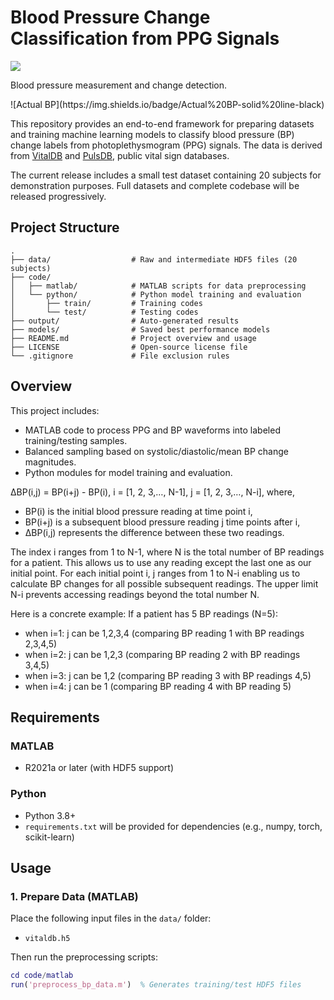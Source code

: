# Blood Pressure Change Classification from PPG Signals

![ ](figure/animation.gif)
<p align="justify">
Blood pressure measurement and change detection.
</p>
![Actual BP](https://img.shields.io/badge/Actual%20BP-solid%20line-black)  
<!-- ![Initial BP](https://img.shields.io/badge/Initial%20BP-dashed%20line-red)  
![Setting Threshold](https://img.shields.io/badge/Setting%20Threshold-dashed%20dot%20line-black)  
![Predicted Within Threshold](https://img.shields.io/badge/Predicted%20Within%20Threshold-green%20area-green)  
![Predicted Above Threshold](https://img.shields.io/badge/Predicted%20Above%20Threshold-red%20area-red)  
![Predicted Below Threshold](https://img.shields.io/badge/Predicted%20Below%20Threshold-yellow%20area-yellow) -->


This repository provides an end-to-end framework for preparing datasets and training machine learning models to classify blood pressure (BP) change labels from photoplethysmogram (PPG) signals. The data is derived from [VitalDB](https://vitaldb.net/) and [PulsDB](https://doi.org/10.3389/fdgth.2022.1090854), public vital sign databases.

The current release includes a small test dataset containing 20 subjects for demonstration purposes. Full datasets and complete codebase will be released progressively.

##  Project Structure
```
.
├── data/                  # Raw and intermediate HDF5 files (20 subjects)
├── code/
│   ├── matlab/            # MATLAB scripts for data preprocessing
│   └── python/            # Python model training and evaluation
│       ├── train/         # Training codes
│       └── test/          # Testing codes
├── output/                # Auto-generated results
├── models/                # Saved best performance models
├── README.md              # Project overview and usage
├── LICENSE                # Open-source license file
└── .gitignore             # File exclusion rules
```
##  Overview

This project includes:

- MATLAB code to process PPG and BP waveforms into labeled training/testing samples.
- Balanced sampling based on systolic/diastolic/mean BP change magnitudes.
- Python modules for model training and evaluation.

ΔBP(i,j) = BP(i+j) - BP(i), i = [1, 2, 3,…, N-1], j = [1, 2, 3,…, N-i],
where,
- BP(i) is the initial blood pressure reading at time point i,
- BP(i+j) is a subsequent blood pressure reading j time points after i,
- ΔBP(i,j) represents the difference between these two readings.

The index i ranges from 1 to N-1, where N is the total number of BP readings for a patient.
This allows us to use any reading except the last one as our initial point. For each initial point i, j ranges from 1 to N-i enabling us to calculate BP changes for all possible subsequent readings. The upper limit N-i prevents accessing readings beyond the total number N.

Here is a concrete example: If a patient has 5 BP readings (N=5):
- when i=1: j can be 1,2,3,4 (comparing BP reading 1 with BP readings 2,3,4,5)
- when i=2: j can be 1,2,3 (comparing BP reading 2 with BP readings 3,4,5)
- when i=3: j can be 1,2 (comparing BP reading 3 with BP readings 4,5)
- when i=4: j can be 1 (comparing BP reading 4 with BP reading 5)

##  Requirements

### MATLAB
- R2021a or later (with HDF5 support)

### Python
- Python 3.8+
- `requirements.txt` will be provided for dependencies (e.g., numpy, torch, scikit-learn)

##  Usage

### 1. Prepare Data (MATLAB)
Place the following input files in the `data/` folder:
- `vitaldb.h5`
<!-- - `trn_ppgfea.h5` -->

Then run the preprocessing scripts:

```matlab
cd code/matlab
run('preprocess_bp_data.m')  % Generates training/test HDF5 files